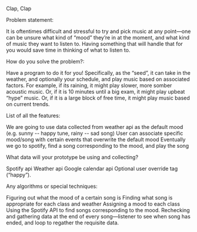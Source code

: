 Clap, Clap


Problem statement:

It is oftentimes difficult and stressful to try and pick music at any point—one can be unsure what kind of “mood” they’re in at the moment, and what kind of music they want to listen to. Having something that will handle that for you would save time in thinking of what to listen to.

How do you solve the problem?:

Have a program to do it for you! Specifically, as the “seed”, it can take in the weather, and optionally your schedule, and play music based on associated factors. For example, if its raining, it might play slower, more somber acoustic music. Or, if it is 10 minutes until a big exam, it might play upbeat “hype” music. Or, if it is a large block of free time, it might play music based on current trends.

List of all the features:

We are going to use data collected from weather api as the default mood (e.g. sunny -- happy tune, rainy -- sad song)
User can associate specific mood/song with certain events that overwrite the default mood
Eventually we go to spotify, find a song corresponding to the mood, and play the song

What data will your prototype be using and collecting?

Spotify api
Weather api
Google calendar api
Optional user override tag (“happy”).

Any algorithms or special techniques:

Figuring out what the mood of a certain song is 
Finding what song is appropriate for each class and weather
Assigning a mood to each class
Using the Spotify API to find songs corresponding to the mood. 
Rechecking and gathering data at the end of every song—listener to see when song has ended, and loop to regather the requisite data. 

